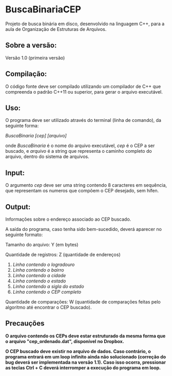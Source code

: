 # BuscaBinariaCEP
Projeto de busca binária em disco, desenvolvido na linguagem C++, para a aula de Organização de Estruturas de Arquivos.

## Sobre a versão:
Versão 1.0 (primeira versão)

## Compilação:
O código fonte deve ser compilado utilizando um compilador de C++ que compreenda o padrão C++11 ou superior, para gerar o arquivo executável.

## Uso:
O programa deve ser utilizado através do terminal (linha de comando), da seguinte forma:

_BuscaBinaria_ _[cep]_ _[arquivo]_

onde _BuscaBinaria_ é o nome do arquivo executável, _cep_ é o CEP a ser buscado, e _arquivo_ é a string que representa o caminho completo do arquivo, dentro do sistema de arquivos.

## Input:
O argumento _cep_ deve ser uma string contendo 8 caracteres em sequência, que representam os numeros que compõem o CEP desejado, sem hífen.

## Output:
Informações sobre o endereço associado ao CEP buscado.

A saída do programa, caso tenha sido bem-sucedido, deverá aparecer no seguinte formato:

Tamanho do arquivo: Y (em bytes)

Quantidade de registros: Z (quantidade de endereços)
1. _Linha contendo o logradouro_
2. _Linha contendo o bairro_
3. _Linha contendo a cidade_
4. _Linha contendo o estado_
5. _Linha contendo a sigla do estado_
6. _Linha contendo o CEP completo_

Quantidade de comparações: W (quantidade de comparações feitas pelo algoritmo até encontrar o CEP buscado).

## Precauções

**O arquivo contendo os CEPs deve estar estruturado da mesma forma que o arquivo "cep_ordenado.dat", disponível no Dropbox.**

**O CEP buscado deve existir no arquivo de dados. Caso contrário, o programa entrará em um loop infinito ainda não solucionado (correção do bug deverá ser implementada na versão 1.1). Caso isso ocorra, pressionar as teclas Ctrl + C deverá interromper a execução do programa em loop.**





